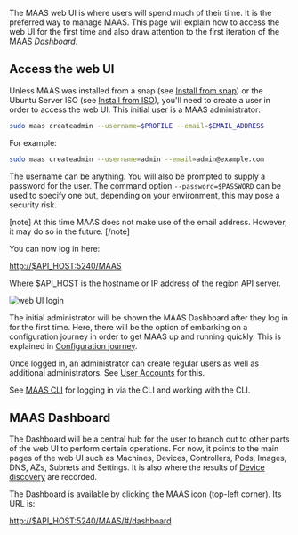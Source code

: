 The MAAS web UI is where users will spend much of their time. It is the preferred way to manage MAAS. This page will explain how to access the web UI for the first time and also draw attention to the first iteration of the MAAS *Dashboard*.

## Access the web UI

Unless MAAS was installed from a snap (see [Install from snap](installconfig-snap-install.md)) or the Ubuntu Server ISO (see [Install from ISO](installconfig-iso-install.md)), you'll need to create a user in order to access the web UI. This initial user is a MAAS administrator:

``` bash
sudo maas createadmin --username=$PROFILE --email=$EMAIL_ADDRESS
```

For example:

``` bash
sudo maas createadmin --username=admin --email=admin@example.com
```

The username can be anything. You will also be prompted to supply a password for the user. The command option `--password=$PASSWORD` can be used to specify one but, depending on your environment, this may pose a security risk.

[note] At this time MAAS does not make use of the email address. However, it may do so in the future. [/note]

You can now log in here:

<http://$API_HOST:5240/MAAS>

Where $API_HOST is the hostname or IP address of the region API server.

![web UI login](../media/installconfig-webui__2.4_webui-login.png)

The initial administrator will be shown the MAAS Dashboard after they log in for the first time. Here, there will be the option of embarking on a configuration journey in order to get MAAS up and running quickly. This is explained in [Configuration journey](installconfig-webui-conf-journey.md).

Once logged in, an administrator can create regular users as well as additional administrators. See [User Accounts](manage-account.md) for this.

See [MAAS CLI](manage-cli.md) for logging in via the CLI and working with the CLI.

## MAAS Dashboard

The Dashboard will be a central hub for the user to branch out to other parts of the web UI to perform certain operations. For now, it points to the main pages of the web UI such as Machines, Devices, Controllers, Pods, Images, DNS, AZs, Subnets and Settings. It is also where the results of [Device discovery](installconfig-network-dev-discovery.md) are recorded.

The Dashboard is available by clicking the MAAS icon (top-left corner). Its URL is:

<http://$API_HOST:5240/MAAS/#/dashboard>

<!-- LINKS -->

